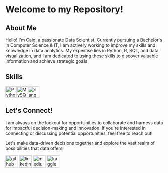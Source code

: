 # Welcome to my Repository! 


## About Me
Hello! I'm Caio, a passionate Data Scientist. Currently pursuing a Bachelor's in Computer Science & IT, I am actively working to improve my skills and knowledge in data analytics. My expertise lies in Python, R, SQL, and data visualization, and I am dedicated to using these skills to discover valuable information and achieve strategic goals.


## Skills
<p align="left">
<a href="https://www.python.org/" target="_blank" rel="noreferrer"><img src="https://raw.githubusercontent.com/danielcranney/readme-generator/main/public/icons/skills/python-colored.svg" width="36" height="36" alt="Python" /></a><a href="https://www.mysql.com/" target="_blank" rel="noreferrer"><img src="https://raw.githubusercontent.com/danielcranney/readme-generator/main/public/icons/skills/mysql-colored.svg" width="36" height="36" alt="MySQL" /></a><a href="https://www.r-project.org/" target="_blank" rel="noreferrer"><img src="https://raw.githubusercontent.com/danielcranney/readme-generator/main/public/icons/skills/rlang-colored.svg" width="36" height="36" alt="rlang" /></a>
</p>

## Let's Connect!
I am always on the lookout for opportunities to collaborate and harness data for impactful decision-making and innovation. If you're interested in connecting or discussing potential opportunities, feel free to reach out!

Let's make data-driven decisions together and explore the vast realm of possibilities that data offers!

[<img src='https://cdn.jsdelivr.net/npm/simple-icons@3.0.1/icons/github.svg' alt='github' height='40'>](https://github.com/https://github.com/https://github.com/caio-moliveira)  [<img src='https://cdn.jsdelivr.net/npm/simple-icons@3.0.1/icons/linkedin.svg' alt='linkedin' height='40'>](https://www.linkedin.com/in/caiomoliveira//)  [<img src='https://cdn.jsdelivr.net/npm/simple-icons@3.0.1/icons/medium.svg' alt='medium' height='40'>](https://medium.com/@moliveiracaio)  [<img src='https://cdn.jsdelivr.net/npm/simple-icons@3.0.1/icons/kaggle.svg' alt='kaggle' height='40'>](https://www.kaggle.com/caiomoliveira1) 


